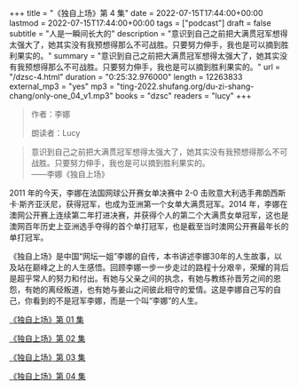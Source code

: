 +++
title = "《独自上场》第 4 集"
date = 2022-07-15T17:44:00+00:00
lastmod = 2022-07-15T17:44:00+00:00
tags = ["podcast"]
draft = false
subtitle = "人是一瞬间长大的"
description = "意识到自己之前把大满贯冠军想得太强大了，她其实没有我预想得那么不可战胜。只要努力伸手，我也是可以摘到胜利果实的。"
summary = "意识到自己之前把大满贯冠军想得太强大了，她其实没有我预想得那么不可战胜。只要努力伸手，我也是可以摘到胜利果实的。"
url = "/dzsc-4.html"
duration = "0:25:32.976000"
length = 12263833
external_mp3 = "yes"
mp3 = "ting-2022.shufang.org/du-zi-shang-chang/only-one_04_v1.mp3"
books = "dzsc"
readers = "lucy"
+++

> 作者：李娜
>
> 朗读者：Lucy

> 意识到自己之前把大满贯冠军想得太强大了，她其实没有我预想得那么不可战胜。只要努力伸手，我也是可以摘到胜利果实的。  
> ——李娜《独自上场》

2011 年的今天，李娜在法国网球公开赛女单决赛中 2-0 击败意大利选手弗朗西斯卡·斯齐亚沃尼，获得冠军，也成为亚洲第一个女单大满贯冠军。2014 年，李娜在澳网公开赛上连续第二年打进决赛，并获得个人的第二个大满贯女单冠军，这也是澳网百年历史上亚洲选手夺得的首个单打冠军，也是截至当时澳网公开赛最年长的单打冠军。

《独自上场》是中国“网坛一姐”李娜的自传，本书讲述李娜30年的人生故事，以及站在巅峰之上的人生感悟。回顾李娜一步一步走过的路程十分艰辛，荣耀的背后是超乎常人的努力和付出。有她与父亲之间的执念，有她与教练孙晋芳之间的恩怨，有她的离经叛道，也有她与姜山之间彼此相守的爱情。这是李娜自己写的自己，你看到的不是冠军李娜，而是一个叫“李娜”的人生。

[《独自上场》第 01 集](./dzsc-1.html)

[《独自上场》第 02 集](./dzsc-2.html)

[《独自上场》第 03 集](./dzsc-3.html)

[《独自上场》第 04 集](./dzsc-4.html)
